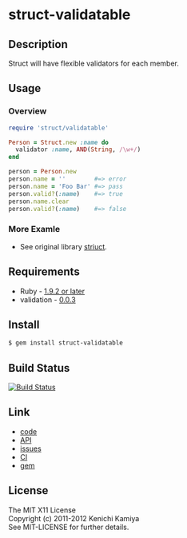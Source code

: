 struct-validatable
===================

Description
------------

Struct will have flexible validators for each member.

Usage
------

### Overview

```ruby
require 'struct/validatable'

Person = Struct.new :name do
  validator :name, AND(String, /\w+/)
end

person = Person.new
person.name = ''        #=> error
person.name = 'Foo Bar' #=> pass
person.valid?(:name)    #=> true
person.name.clear
person.valid?(:name)    #=> false
```

### More Examle

* See original library [striuct](https://github.com/kachick/striuct).

Requirements
------------

* Ruby - [1.9.2 or later](http://travis-ci.org/#!/kachick/struct-validatable)
* validation - [0.0.3](https://github.com/kachick/validation)

Install
-------

```bash
$ gem install struct-validatable
```

Build Status
------------

[![Build Status](https://secure.travis-ci.org/kachick/struct-validatable.png)](http://travis-ci.org/kachick/struct-validatable)

Link
----

* [code](https://github.com/kachick/struct-validatable)
* [API](http://kachick.github.com/struct-validatable/yard/frames.html)
* [issues](https://github.com/kachick/struct-validatable/issues)
* [CI](http://travis-ci.org/#!/kachick/struct-validatable)
* [gem](https://rubygems.org/gems/struct-validatable)

License
-------

The MIT X11 License  
Copyright (c) 2011-2012 Kenichi Kamiya  
See MIT-LICENSE for further details.
